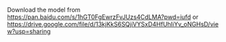 Download the model from https://pan.baidu.com/s/1hGT0FgEwrzFvJUzs4CdLMA?pwd=iufd
or
https://drive.google.com/file/d/13kjKkS6SQjiVYSxD4HfUhIiYv_oNGHsD/view?usp=sharing